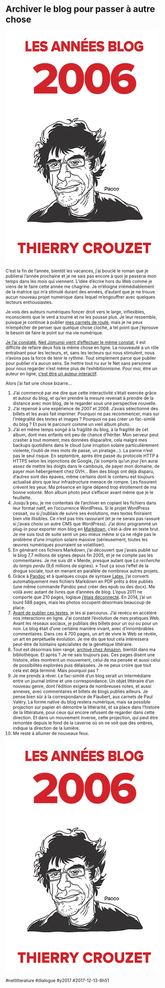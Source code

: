 # Archiver le blog pour passer à autre chose

![Les années blog](_i/cover-anim.gif)

C’est la fin de l’année, bientôt les vacances, j’ai bouclé le roman que je publierai l’année prochaine et je ne sais pas encore à quoi je passerai mon temps dans les mois qui viennent. L’idée d’écrire hors du Web comme je viens de le faire cette année me chagrine. Je m’éloigne irrémédiablement de la matrice qui m’a stimulé durant des années, d’autant que je ne trouve aucun nouveau projet numérique dans lequel m’engouffrer avec quelques lecteurs enthousiastes.

Je vois des auteurs numériques foncer droit vers le large, inflexibles, inconscients que le vent a tourné et ne les pousse plus. Je leur ressemble, puisque je continue à publier [mes carnets de route](#carnet-de-route/?serial=1), mais je ne peux m’empêcher de penser que quelque chose cloche, à tel point que j’éprouve le besoin de faire le point sur ma vie numérique.

[Je l’ai constaté](../11/je-suis-toxicomane.md), [Neil Jomunsi vient d’effectuer le même constat](https://page42.org/fin-du-projet-bradbury-constat-dechec/), il est difficile de refaire deux fois la même chose en ligne. La nouveauté a un rôle entraînant pour les lecteurs, et, sans les lecteurs qui nous stimulent, nous n’avons pas la force de tenir le rythme. Tout simplement parce que publier pour publier n’a aucun sens. Se mettre tout nu sur le Net sans personne pour nous regarder n’est même plus de l’exhibitionnisme. Pour moi, être un auteur en ligne, [c’est être un auteur interactif](auteur-interactif-vs-narration-interactive.md).

Alors j’ai fait une chose bizarre…

1. J’ai commencé par me dire que cette interactivité s’était exercée grâce et autour du blog, et qu’en prendre la mesure revenait à prendre de la distance avec mon blog, de le regarder sous une perspective nouvelle.
2. J’ai repensé à une expérience de 2007 et 2008. J’avais sélectionné des billets et les avais fait imprimer. Pourquoi ne pas recommencer, mais sur l’intégralité des textes et images ? Pourquoi ne pas créer un fac-similé du blog ? Et puis le parcourir comme un vieil album photo.
3. J’ai en même temps songé à la fragilité du blog, à la fragilité de cet album, dont mes enfants ont peu de chance d’hériter. Mon serveur peut crasher à tout moment, mes données disparaître, cela malgré mes backups quotidiens dans le cloud (une irruption solaire particulièrement violente, l’oubli de mes mots de passe, un piratage…). La panne n’est pas le seul risque. En septembre, après être passé du protocole HTTP à HTTPS selon les injonctions de Google, j’ai compris qu’un jour j’en aurai assez de mettre les doigts dans le cambouis, de payer mon domaine, de payer mon hébergement chez OVH… Bien des blogs ont déjà disparu, d’autres sont des épaves, même certains dont le contenu est toujours actualisé alors que leur infrastructure menace de rompre. Les fissurent crèvent les yeux. Ma présence en ligne dépend trop étroitement de ma bonne volonté. Mon album photo peut s’effacer avant même que je le feuillette.
4. Jusqu’à peu, je me contentais de l’archiver en copiant les fichiers dans leur format natif, en l’occurrence WordPress. Si le projet WordPress cessait, ou si j’oubliais de suivre ses évolutions, mes textes finiraient bien vite illisibles. Ce n’est pas très rassurant (et je ne serais pas rassuré si j’avais choisi un autre CMS que WordPress). J’ai donc programmé un plug-in pour exporter mon blog en [Markdown](https://fr.wikipedia.org/wiki/Markdown), c’est-à-dire en texte brut. Je me suis tout de suite senti un peu mieux même si ça ne règle pas le problème d’une irruption solaire massive (sérieusement, toutes les œuvres numériques pourraient se volatiliser).
5. En générant ces fichiers Markdown, j’ai découvert que j’avais publié sur le blog 7,7 millions de signes depuis fin 2005, et je ne compte pas les commentaires. Je me suis dit « Merde, presque autant que *La recherche du temps perdu* (9,6 millions de signes). » Tout ça sous l’effet de la drogue sociale, tout en menant en parallèle de nombreux autres projets.
6. Grâce à [Pandoc](https://pandoc.org) et à quelques coups de syntaxe [Latex](https://www.latex-project.org/), j’ai converti automatiquement mes fichiers Markdown en PDF prêts à être publiés (une même commande Pandoc peut créer des epub ou des docx). Me voilà avec autant de livres que d’années de blog. L’opus 2011 ne comporte que 210 pages, logique [j’étais déconnecté](../../page/jai-debranche). En 2014, j’ai un lourd 588 pages, mais les photos occupent désormais beaucoup de place.
7. [Avant de publier ces textes](../../books/les-annees-blog.md), je les ai parcourus. J’ai revécu en accéléré nos interactions en ligne. J’ai constaté l’évolution de mes pratiques Web. Avant les réseaux sociaux, je publiais des billets pour un oui ou pour un non. Le blog était d’une certaine manière vivant, avec d’innombrables commentaires. Dans ces 4 700 pages, un art de vivre le Web se révèle, un art en perpétuelle évolution. Je me dis que tout cela intéressera peut-être de lointains spécialistes de la génétique littéraire.
8. Tout est désormais bien rangé, [archivé chez Amazon](../../books/les-annees-blog.md), bientôt dans ma bibliothèque. Et après ? Je ne sais toujours pas. Ces pages disent une histoire, elles montrent un mouvement, celui de ma pensée et aussi celui de possibilités explorées puis délaissées. Je ne peux croire que tout cela est déjà terminé. Mais pourquoi pas ?
9. Je me prends à rêver. Le fac-similé d’un blog serait un intermédiaire entre un journal intime et une correspondance. Un objet littéraire d’un nouveau genre, dont l’édition exigera de nombreuses notes, et aussi annexes, avec commentaires et billets de blogs publiés ailleurs. Je pense bien sûr à la correspondance de Flaubert, aux carnets de Paul Valéry. La forme native du blog restera numérique, mais sa possible projection sur papier en démontre la littérarité, et sa place dans l’histoire de la littérature, pour ceux qui encore refusent de regarder dans cette direction. Et dans un mouvement inverse, cette projection, qui peut être remontée depuis le fond de la caverne où on ne voit que des ombres, indique la direction de la lumière.
10. Me reste à allumer de nouveaux feux.

![Les années blog](_i/cover-anim.gif)

#netlitterature #dialogue #y2017 #2017-12-13-8h51
